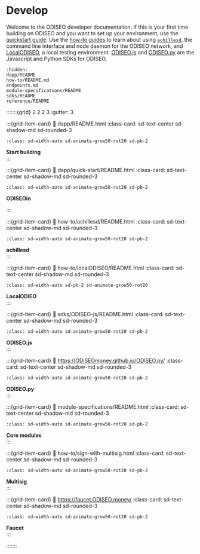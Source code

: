 # Develop

Welcome to the ODISEO developer documentation. If this is your first time building on ODISEO and you want to set up your environment, use the [quickstart guide](dapp/quick-start/README.md). Use the [how-to guides](how-to/README.md) to learn about using [`achillesd`](how-to/achillesd/README.md), the command line interface and node daemon for the ODISEO network, and [LocalODISEO](how-to/localODISEO/README.md), a local testing environment. [ODISEO.js](sdks/ODISEO-js/README.md) and [ODISEO.py](https://ODISEOmoney.github.io/ODISEO.py/) are the Javascript and Python SDKs for ODISEO.

```{toctree}
:hidden:
dapp/README
how-to/README.md
endpoints.md
module-specifications/README
sdks/README
reference/README
```

:::::::{grid} 2 2 2 3
:gutter: 3

:::{grid-item-card}
:link: dapp/README.html
:class-card: sd-text-center sd-shadow-md sd-rounded-3
```{image} /img/Build_a_dApp_ver2.svg
:class: sd-width-auto sd-animate-grow50-rot20 sd-pb-2
```
**Start building**  
:::

:::{grid-item-card}
:link: dapp/quick-start/README.html
:class-card: sd-text-center sd-shadow-md sd-rounded-3
```{image} /img/ODISEOin.svg
:class: sd-width-auto sd-animate-grow50-rot20 sd-pb-2
```
**ODISEOin**  

:::

:::{grid-item-card}
:link: how-to/achillesd/README.html
:class-card: sd-text-center sd-shadow-md sd-rounded-3
```{image} /img/achillesd.svg
:class: sd-width-auto sd-animate-grow50-rot20 sd-pb-2
```
**achillesd**  
:::

:::{grid-item-card}
:link: how-to/localODISEO/README.html
:class-card: sd-text-center sd-shadow-md sd-rounded-3
```{image} /img/LocalODISEO.svg
:class: sd-width-auto sd-pb-2 sd-animate-grow50-rot20
```
**LocalODIEO**  
:::

:::{grid-item-card}
:link: sdks/ODISEO-js/README.html
:class-card: sd-text-center sd-shadow-md sd-rounded-3
```{image} /img/ODISEO_js.svg
:class: sd-width-auto sd-animate-grow50-rot20 sd-pb-2
```
**ODISEO.js**  
:::

:::{grid-item-card}
:link: https://ODISEOmoney.github.io/ODISEO.py/
:class-card: sd-text-center sd-shadow-md sd-rounded-3
```{image} /img/ODISEO_sdk.svg
:class: sd-width-auto sd-animate-grow50-rot20 sd-pb-2
```
**ODISEO.py**  
:::

:::{grid-item-card}
:link: module-specifications/README.html
:class-card: sd-text-center sd-shadow-md sd-rounded-3
```{image} /img/icon_core.svg
:class: sd-width-auto sd-animate-grow50-rot20 sd-pb-2
```
**Core modules**  
:::

:::{grid-item-card}
:link: how-to/sign-with-multisig.html
:class-card: sd-text-center sd-shadow-md sd-rounded-3
```{image} /img/Ecosystem_ver2.svg
:class: sd-width-auto sd-animate-grow50-rot20 sd-pb-2
```
**Multisig**  
:::

:::{grid-item-card}
:link: https://faucet.ODISEO.money/
:class-card: sd-text-center sd-shadow-md sd-rounded-3
```{image} /img/Faucet.svg
:class: sd-width-auto sd-animate-grow50-rot20 sd-pb-2
```
**Faucet**  
:::

:::::::

